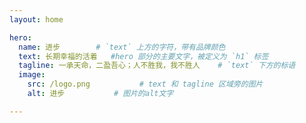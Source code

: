 ```yaml
---
layout: home

hero:
  name: 进步        # `text` 上方的字符，带有品牌颜色
  text: 长期幸福的活着   #hero 部分的主要文字，被定义为 `h1` 标签
  tagline: 一承天命，二盈吾心；人不胜我，我不胜人    # `text` 下方的标语
  image:
    src: /logo.png           # text 和 tagline 区域旁的图片
    alt: 进步           # 图片的alt文字

---
```

